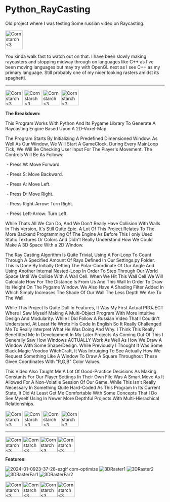 # Python_RayCasting

Old project where I was testing Some russian video on Raycasting. 

<img src="https://github.com/Kingerthanu/RayCasting/assets/76754592/8a2bde70-3ab0-4929-8b61-12c439003e32" alt="Cornstarch <3" width="55" height="59">

You kinda walk fast to watch out on that. I have been slowly making raycasters and stopping midway through on languages like C++ as I've been moving languages but may try with OpenGL next as I see C++ as my primary language. Still probably one of my nicer looking rasters amidst its spaghetti.

----------------------------------------------

<img src="https://github.com/Kingerthanu/RayCasting/assets/76754592/7be2a422-4e4e-454c-a1d5-b4cd99c126e9" alt="Cornstarch <3" width="55" height="49"> <img src="https://github.com/Kingerthanu/RayCasting/assets/76754592/7be2a422-4e4e-454c-a1d5-b4cd99c126e9" alt="Cornstarch <3" width="55" height="49"> <img src="https://github.com/Kingerthanu/RayCasting/assets/76754592/7be2a422-4e4e-454c-a1d5-b4cd99c126e9" alt="Cornstarch <3" width="55" height="49"> <img src="https://github.com/Kingerthanu/RayCasting/assets/76754592/7be2a422-4e4e-454c-a1d5-b4cd99c126e9" alt="Cornstarch <3" width="55" height="49">


**The Breakdown:**

  This Program Works With Python And Its Pygame Library To Generate A Raycasting Engine Based Upon A 2D-Voxel-Map.

  The Program Starts By Initializing A Predefined Dimensioned Window. As Well As Our Window, We Will Start A GameClock. During Every MainLoop Tick, We Will Be Checking User Input For The Player's Movement. The Controls Will Be As Follows:

  &nbsp;- Press W: Move Forward.

  &nbsp;- Press S: Move Backward.

  &nbsp;- Press A: Move Left.

  &nbsp;- Press D: Move Right.

  &nbsp;- Press Right-Arrow: Turn Right.

  &nbsp;- Press Left-Arrow: Turn Left.
  

While Thats All We Can Do, And We Don't Really Have Collision With Walls In This Version, It's Still Quite Epic. A Lot Of This Project Relates To The More Backend Programming Of The Engine As Before This I only Used Static Textures Or Colors And Didn't Really Understand How We Could Make A 3D Space With a 2D Window.

The Ray Casting Algorithm Is Quite Trivial, Using A For-Loop To Count Through A Specified Amount Of Rays Defined In Our Settings.py Folder. This Is Done By Initially Getting The Polar-Coordinate Of Our Angle And Using Another Internal Nested-Loop In Order To Step Through Our World Space Until We Collide With A Wall Cell. When We Hit This Wall Cell We Will Calculate How For The Distance Is From Us And This Wall In Order To Draw Its Height On The Pygame Window. We Also Have A Shading Filter Added In Which Simply Increases The Shade Of Our Wall The Less Depth We Are To The Wall.

  While This Project Is Quite Dull In Features, It Was My First Actual PROJECT Where I Saw Myself Making A Multi-Object Program With More Intuitive Design And Modularity. While I Did Follow A Russian Video That I Couldn't Understand, At Least He Wrote His Code In English So It Really Challenged Me To Really Interpret What He Was Doing And Why. I Think This Really Benefitted Me In Development In My Later Projects As Coming Out Of This I Generally Saw How Windows ACTUALLY Work As Well As How We Draw A Window With Some Shape/Design. While Previously I Thought It Was Some Black Magic Voodoo WitchCraft, It Was Intruiging To See Actually How We Request Something Like A Window To Draw A Square Throughout These Given Coordinates With "R,G,B" Color Values.

  This Video Also Taught Me A Lot Of Good-Practice Decisions As Making Constants For Our Player Settings In Their Own File Was A Smart Move As It Allowed For A Non-Volatile Session Of Our Game. While This Isn't Really Necessary In Something Quite Hard-Coded As This Program In Its Current State, It Did At Least Get Me Comfortable With Some Concepts That I Do See Myself Using In Newer More Depthful Projects With Multi-Hierachical Relationships.

<img src="https://github.com/Kingerthanu/RayCasting/assets/76754592/e1106c40-2320-4748-be36-c4aff6276c13" alt="Cornstarch <3" width="55" height="49"> <img src="https://github.com/Kingerthanu/RayCasting/assets/76754592/e1106c40-2320-4748-be36-c4aff6276c13" alt="Cornstarch <3" width="55" height="49"> <img src="https://github.com/Kingerthanu/RayCasting/assets/76754592/e1106c40-2320-4748-be36-c4aff6276c13" alt="Cornstarch <3" width="55" height="49"> <img src="https://github.com/Kingerthanu/RayCasting/assets/76754592/e1106c40-2320-4748-be36-c4aff6276c13" alt="Cornstarch <3" width="55" height="49">

----------------------------------------------

<img src="https://github.com/Kingerthanu/RayCasting/assets/76754592/67926ce6-45d1-4f01-b045-9d6d7d523325" alt="Cornstarch <3" width="55" height="49"><img src="https://github.com/Kingerthanu/RayCasting/assets/76754592/67926ce6-45d1-4f01-b045-9d6d7d523325" alt="Cornstarch <3" width="55" height="49"><img src="https://github.com/Kingerthanu/RayCasting/assets/76754592/67926ce6-45d1-4f01-b045-9d6d7d523325" alt="Cornstarch <3" width="55" height="49"><img src="https://github.com/Kingerthanu/RayCasting/assets/76754592/67926ce6-45d1-4f01-b045-9d6d7d523325" alt="Cornstarch <3" width="55" height="49">


**Features:**

![2024-01-0923-37-28-ezgif com-optimize](https://github.com/Kingerthanu/RayCasting/assets/76754592/5ff253b4-c88e-485d-aeb0-b7c9847e5ccf)
![3DRaster1](https://github.com/Kingerthanu/RayCasting/assets/76754592/039fcd9b-f984-4cd1-bae4-c0d142ebce6e)
![3DRaster2](https://github.com/Kingerthanu/RayCasting/assets/76754592/a5473ce6-a789-43f7-8d93-8b47a2ea7eea)
![3DRasterFar1](https://github.com/Kingerthanu/RayCasting/assets/76754592/a4d532b6-684f-4b5d-bc23-bd8e73870a97)
![3DRasterFar2](https://github.com/Kingerthanu/RayCasting/assets/76754592/1bd47685-3b16-4ad6-8b45-6ee3219bca45)



<img src="https://github.com/Kingerthanu/RayCasting/assets/76754592/07761638-8ddc-418e-a6fc-60e70c7b0d8f" alt="Cornstarch <3" width="55" height="49"><img src="https://github.com/Kingerthanu/RayCasting/assets/76754592/07761638-8ddc-418e-a6fc-60e70c7b0d8f" alt="Cornstarch <3" width="55" height="49"><img src="https://github.com/Kingerthanu/RayCasting/assets/76754592/07761638-8ddc-418e-a6fc-60e70c7b0d8f" alt="Cornstarch <3" width="55" height="49"><img src="https://github.com/Kingerthanu/RayCasting/assets/76754592/07761638-8ddc-418e-a6fc-60e70c7b0d8f" alt="Cornstarch <3" width="55" height="49">
